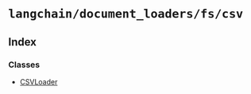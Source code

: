 `langchain/document_loaders/fs/csv`
===================================

Index[](#index "Direct link to Index")
---------------------------------------

### Classes[](#classes "Direct link to Classes")

*   [CSVLoader](/docs/api/document_loaders_fs_csv/classes/CSVLoader)